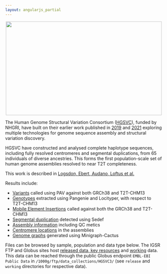 ```yaml
---
layout: angularjs_partial
---
```


<center>
<img src="/sites/1000genomes.org/files/images/HGSVC_logo_v5.png" width="500" height="300">
</center>

The Human Genome Structural Variation Consortium ([HGSVC](https://www.hgsvc.org/)), funded by NHGRI, have built on their earlier work published in [2019](https://pubmed.ncbi.nlm.nih.gov/30992455/) and [2021](https://science.sciencemag.org/content/early/2021/02/24/science.abf7117) exploring multiple technologies for genome sequence assembly and structural variation discovery.

HGSVC have constructed and analysed complete haplotype sequences, including fully resolved centromeres and segmental duplications, from 65 individuals of diverse ancestries. This forms the first population-scale set of human genome assemblies resolved to near T2T completeness.

This work is described in [Logsdon, Ebert, Audano, Loftus et al.](https://doi.org/10.1038/s41586-025-09140-6)

Results include:

- [Variants](https://ftp.1000genomes.ebi.ac.uk/vol1/ftp/data_collections//HGSVC3/release/Variant_Calls/) called using PAV against both GRCh38 and T2T-CHM13
- [Genotypes](https://ftp.1000genomes.ebi.ac.uk/vol1/ftp/data_collections//HGSVC3/release/Genotyping_1kGP/) extracted using Pangenie and Locityper, with respect to T2T-CHM13
- [Mobile Element Insertions](https://ftp.1000genomes.ebi.ac.uk/vol1/ftp/data_collections/HGSVC3/release/Mobile_Elements/) called against both the GRCh38 and T2T-CHM13
- [Segmental duplication](http://ftp.1000genomes.ebi.ac.uk/vol1/ftp/data_collections/HGSVC3/release/Segmental_Duplications) detected using Sedef
- [Assembly information](https://ftp.1000genomes.ebi.ac.uk/vol1/ftp/data_collections/HGSVC3/release/Assembly_Info/) including QC metics
- [Centromere locations](https://ftp.1000genomes.ebi.ac.uk/vol1/ftp/data_collections//HGSVC3/release/Centromeres/) in the assemblies
- [Genome graphs](https://ftp.1000genomes.ebi.ac.uk/vol1/ftp/data_collections//HGSVC3/release/Graph_Genomes) generated using Minigraph-Cactus

Files can be browsed by sample, population and data type below. The IGSR FTP and Globus sites host [released data, key resources](https://ftp.1000genomes.ebi.ac.uk/vol1/ftp/data_collections/HGSVC3/release/) and [working](https://ftp.1000genomes.ebi.ac.uk/vol1/ftp/data_collections/HGSVC3/working/) data. This data can be reached through the public Globus endpoint `EMBL-EBI Public Data` in `/1000g/ftp/data_collections/HGSVC3/` (see `release` and `working` directories for respective data).
